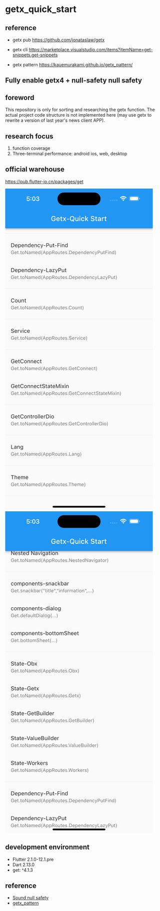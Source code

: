 # getx_quick_start

## reference

- getx pub
  https://github.com/jonataslaw/getx

- getx cli
  https://marketplace.visualstudio.com/items?itemName=get-snippets.get-snippets

- getx pattern
  https://kauemurakami.github.io/getx_pattern/

## Fully enable getx4 + null-safety null safety

## foreword

This repository is only for sorting and researching the getx function. The actual project code structure is not implemented here (may use getx to rewrite a version of last year's news client APP).
## research focus

1. function coverage
2. Three-terminal performance: android ios, web, desktop

## official warehouse

https://pub.flutter-io.cn/packages/get

![](./README/1.png)
![](./README/2.png)



## development environment

- Flutter 2.1.0-12.1.pre
- Dart 2.13.0
- get: ^4.1.3

## reference

- [Sound null safety](https://dart.dev/null-safety)
- [getx_pattern](https://kauemurakami.github.io/getx_pattern/)
